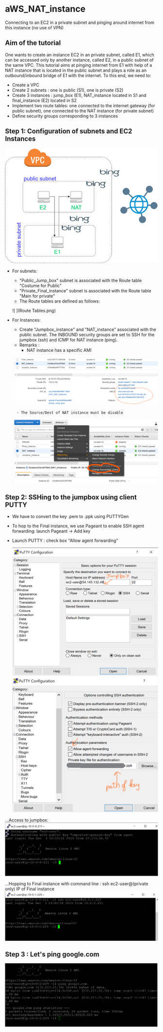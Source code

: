 # aWS_NAT_instance
Connecting to an EC2 in a private subnet and pinging around internet from this instance (no use of VPN)

## Aim of the tutorial
	
 One wants to create an instance EC2 in an private subnet, called E1, which can be accessed only by another instance, called E2, in a public subnet of the same VPC. This tutorial aims at pinging internet from E1 with help of a NAT instance that is located in the public subnet and plays a role as an outbound/inbound bridge of E1 with the internet. To this end, we need to:
  - Create a VPC
  - Create 2 subnets : one is public (S1), one is private (S2) 
  - Create 3 instances : jump_box (E1), NAT_instance located in S1 and final_instance (E2) located in S2
  - Implement two route tables: one connected to the internet gateway (for public subnet), one connected to the NAT instance (for private subnet)
  - Define security groups corresponding to 3 instances 
## Step 1: Configuration of subnets and EC2 Instances

![Configuration of the VPC](Instance.png)

- For subnets:
	- "Public_Jump_box" subnet is associated with the Route table "Costume for Public"
	- "Private_Final_instance" subnet is associated with the Route table "Main for private"
	- The Route tables are defined as follows:
	
     ![ ](Route Tables.png)

- For Instances: 
	- Create "Jumpbox_instance" and "NAT_instance" associated with the public subnet. The INBOUND security groups are set to SSH for the jumpbox (ssh) and ICMP for NAT instance (ping). 
	- Remarks : 
		- NAT instance has a specific AMI 
		
     ![ ](EC2_Instances.png)
		
				
		- The Source/Dest of NAT instance must be disable
				
     ![ ](source_dest.png)
			
## Step 2: SSHing to the jumpbox using client PUTTY

- We have to convert the key .pem to .ppk using PUTTYGen

- To hop to the Final instance, we use Pageant to enable SSH agent forwarding: launch Pageant -> Add key
	

- Launch PUTTY : check box "Allow agent forwarding"

	![ ](IP_jumpbox.png)	
	![ ](agent.png)
	
...Access to jumpbox:
	![_](jumpbox.png)
	
...Hopping to Final instance with command line : ssh ec2-user@(private only) IP of Final instance
	![ ](hopping.png)
	

## Step 3 : Let's ping google.com

![_](pinging.png)
	
	
		
